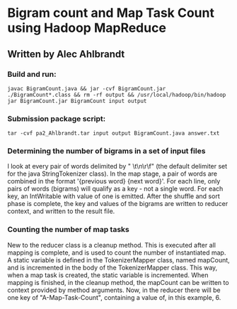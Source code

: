 # Bigram count and Map Task Count using Hadoop MapReduce

## Written by Alec Ahlbrandt

### Build and run:

```javac BigramCount.java && jar -cvf BigramCount.jar ./BigramCount*.class && rm -rf output && /usr/local/hadoop/bin/hadoop jar BigramCount.jar BigramCount input output```

### Submission package script:
```tar -cvf pa2_Ahlbrandt.tar input output BigramCount.java answer.txt```

### Determining the number of bigrams in a set of input files
I look at every pair of words delimited by " \t\n\r\f" (the default delimiter set for the java StringTokenizer class). In the map stage, a pair of words are combined in the format '{previous word} {next word}'. For each line, only pairs of words (bigrams) will qualify as a key - not a single word. For each key, an IntWritable with value of one is emitted. After the shuffle and sort phase is complete, the key and values of the bigrams are written to reducer context, and written to the result file.

### Counting the number of map tasks
New to the reducer class is a cleanup method. This is executed after all mapping is complete, and is used to count the number of instantiated map. A static variable is defined in the TokenizerMapper class, named mapCount, and is incremented in the body of the TokenizerMapper class. This way, when a map task is created, the static variable is incremented. When mapping is finished, in the cleanup method, the mapCount can be written to context provided by method arguments. Now, in the reducer there will be one key of "A-Map-Task-Count", containing a value of, in this example, 6.